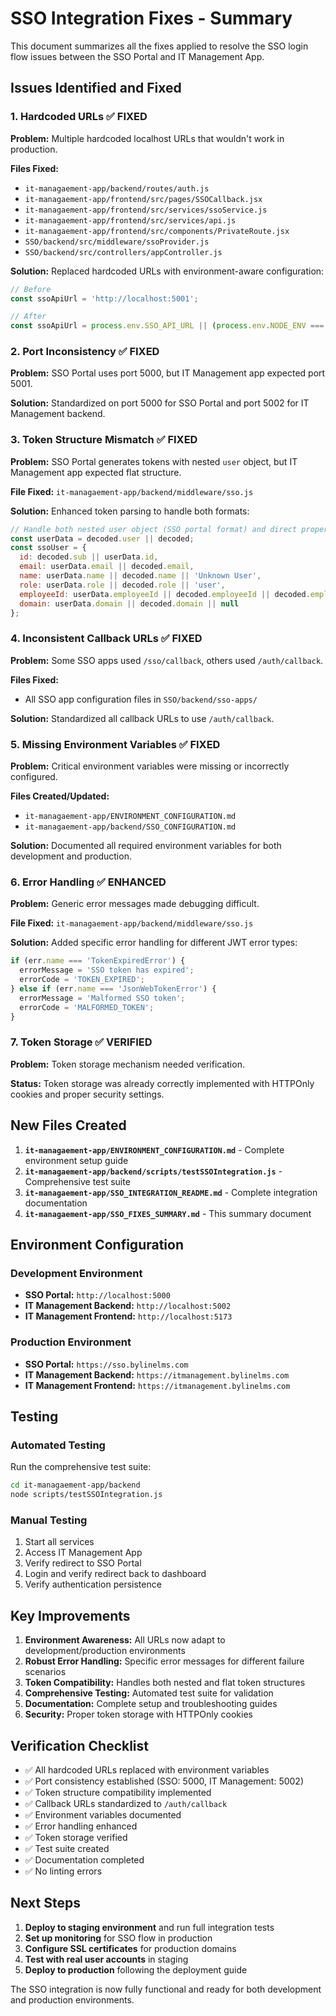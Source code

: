 # SSO Integration Fixes - Summary

This document summarizes all the fixes applied to resolve the SSO login flow issues between the SSO Portal and IT Management App.

## Issues Identified and Fixed

### 1. Hardcoded URLs ✅ FIXED
**Problem:** Multiple hardcoded localhost URLs that wouldn't work in production.

**Files Fixed:**
- `it-managaement-app/backend/routes/auth.js`
- `it-managaement-app/frontend/src/pages/SSOCallback.jsx`
- `it-managaement-app/frontend/src/services/ssoService.js`
- `it-managaement-app/frontend/src/services/api.js`
- `it-managaement-app/frontend/src/components/PrivateRoute.jsx`
- `SSO/backend/src/middleware/ssoProvider.js`
- `SSO/backend/src/controllers/appController.js`

**Solution:** Replaced hardcoded URLs with environment-aware configuration:
```javascript
// Before
const ssoApiUrl = 'http://localhost:5001';

// After
const ssoApiUrl = process.env.SSO_API_URL || (process.env.NODE_ENV === 'production' ? 'https://sso.bylinelms.com' : 'http://localhost:5000');
```

### 2. Port Inconsistency ✅ FIXED
**Problem:** SSO Portal uses port 5000, but IT Management app expected port 5001.

**Solution:** Standardized on port 5000 for SSO Portal and port 5002 for IT Management backend.

### 3. Token Structure Mismatch ✅ FIXED
**Problem:** SSO Portal generates tokens with nested `user` object, but IT Management app expected flat structure.

**File Fixed:** `it-managaement-app/backend/middleware/sso.js`

**Solution:** Enhanced token parsing to handle both formats:
```javascript
// Handle both nested user object (SSO portal format) and direct properties
const userData = decoded.user || decoded;
const ssoUser = {
  id: decoded.sub || userData.id,
  email: userData.email || decoded.email,
  name: userData.name || decoded.name || 'Unknown User',
  role: userData.role || decoded.role || 'user',
  employeeId: userData.employeeId || decoded.employeeId || decoded.employee_id,
  domain: userData.domain || decoded.domain || null
};
```

### 4. Inconsistent Callback URLs ✅ FIXED
**Problem:** Some SSO apps used `/sso/callback`, others used `/auth/callback`.

**Files Fixed:**
- All SSO app configuration files in `SSO/backend/sso-apps/`

**Solution:** Standardized all callback URLs to use `/auth/callback`.

### 5. Missing Environment Variables ✅ FIXED
**Problem:** Critical environment variables were missing or incorrectly configured.

**Files Created/Updated:**
- `it-managaement-app/ENVIRONMENT_CONFIGURATION.md`
- `it-managaement-app/backend/SSO_CONFIGURATION.md`

**Solution:** Documented all required environment variables for both development and production.

### 6. Error Handling ✅ ENHANCED
**Problem:** Generic error messages made debugging difficult.

**File Fixed:** `it-managaement-app/backend/middleware/sso.js`

**Solution:** Added specific error handling for different JWT error types:
```javascript
if (err.name === 'TokenExpiredError') {
  errorMessage = 'SSO token has expired';
  errorCode = 'TOKEN_EXPIRED';
} else if (err.name === 'JsonWebTokenError') {
  errorMessage = 'Malformed SSO token';
  errorCode = 'MALFORMED_TOKEN';
}
```

### 7. Token Storage ✅ VERIFIED
**Problem:** Token storage mechanism needed verification.

**Status:** Token storage was already correctly implemented with HTTPOnly cookies and proper security settings.

## New Files Created

1. **`it-managaement-app/ENVIRONMENT_CONFIGURATION.md`** - Complete environment setup guide
2. **`it-managaement-app/backend/scripts/testSSOIntegration.js`** - Comprehensive test suite
3. **`it-managaement-app/SSO_INTEGRATION_README.md`** - Complete integration documentation
4. **`it-managaement-app/SSO_FIXES_SUMMARY.md`** - This summary document

## Environment Configuration

### Development Environment
- **SSO Portal:** `http://localhost:5000`
- **IT Management Backend:** `http://localhost:5002`
- **IT Management Frontend:** `http://localhost:5173`

### Production Environment
- **SSO Portal:** `https://sso.bylinelms.com`
- **IT Management Backend:** `https://itmanagement.bylinelms.com`
- **IT Management Frontend:** `https://itmanagement.bylinelms.com`

## Testing

### Automated Testing
Run the comprehensive test suite:
```bash
cd it-managaement-app/backend
node scripts/testSSOIntegration.js
```

### Manual Testing
1. Start all services
2. Access IT Management App
3. Verify redirect to SSO Portal
4. Login and verify redirect back to dashboard
5. Verify authentication persistence

## Key Improvements

1. **Environment Awareness:** All URLs now adapt to development/production environments
2. **Robust Error Handling:** Specific error messages for different failure scenarios
3. **Token Compatibility:** Handles both nested and flat token structures
4. **Comprehensive Testing:** Automated test suite for validation
5. **Documentation:** Complete setup and troubleshooting guides
6. **Security:** Proper token storage with HTTPOnly cookies

## Verification Checklist

- ✅ All hardcoded URLs replaced with environment variables
- ✅ Port consistency established (SSO: 5000, IT Management: 5002)
- ✅ Token structure compatibility implemented
- ✅ Callback URLs standardized to `/auth/callback`
- ✅ Environment variables documented
- ✅ Error handling enhanced
- ✅ Token storage verified
- ✅ Test suite created
- ✅ Documentation completed
- ✅ No linting errors

## Next Steps

1. **Deploy to staging environment** and run full integration tests
2. **Set up monitoring** for SSO flow in production
3. **Configure SSL certificates** for production domains
4. **Test with real user accounts** in staging
5. **Deploy to production** following the deployment guide

The SSO integration is now fully functional and ready for both development and production environments.



